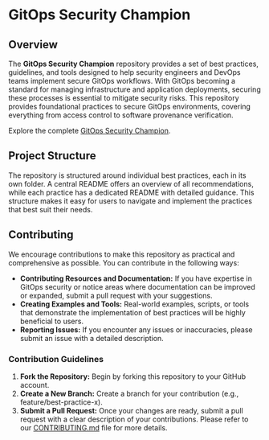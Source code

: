# GitOps Security Champion

## Overview
The **GitOps Security Champion** repository provides a set of best practices, guidelines, and tools designed to help security engineers and DevOps teams implement secure GitOps workflows. With GitOps becoming a standard for managing infrastructure and application deployments, securing these processes is essential to mitigate security risks. This repository provides foundational practices to secure GitOps environments, covering everything from access control to software provenance verification.

Explore the complete [GitOps Security Champion](https://gitopsecurity.com).

## Project Structure
The repository is structured around individual best practices, each in its own folder. A central README offers an overview of all recommendations, while each practice has a dedicated README with detailed guidance. This structure makes it easy for users to navigate and implement the practices that best suit their needs.

## Contributing
We encourage contributions to make this repository as practical and comprehensive as possible. You can contribute in the following ways:
- **Contributing Resources and Documentation:** If you have expertise in GitOps security or notice areas where documentation can be improved or expanded, submit a pull request with your suggestions.
- **Creating Examples and Tools:** Real-world examples, scripts, or tools that demonstrate the implementation of best practices will be highly beneficial to users.
- **Reporting Issues:** If you encounter any issues or inaccuracies, please submit an issue with a detailed description.

### Contribution Guidelines
1. **Fork the Repository:** Begin by forking this repository to your GitHub account.
2. **Create a New Branch:** Create a branch for your contribution (e.g., feature/best-practice-x).
3. **Submit a Pull Request:** Once your changes are ready, submit a pull request with a clear description of your contributions.
Please refer to our [CONTRIBUTING.md](CONTRIBUTING.md) file for more details.